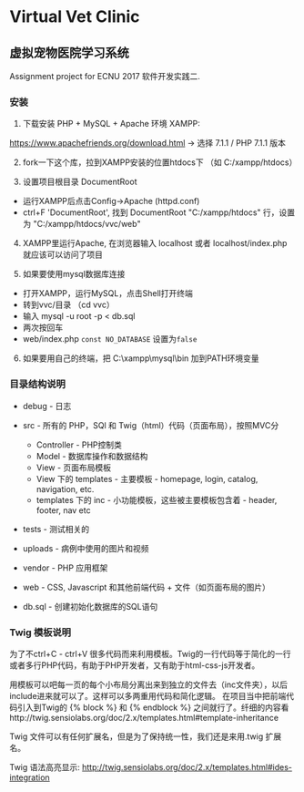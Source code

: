 # Virtual Vet Clinic

## 虚拟宠物医院学习系统

Assignment project for ECNU 2017 软件开发实践二.

### 安装

1. 下载安装 PHP + MySQL + Apache 环境 XAMPP:

  https://www.apachefriends.org/download.html -> 选择 7.1.1 / PHP 7.1.1 版本

2. fork一下这个库，拉到XAMPP安装的位置htdocs下 （如 C:/xampp/htdocs）

3. 设置项目根目录 DocumentRoot
  - 运行XAMPP后点击Config->Apache (httpd.conf)
  - ctrl+F 'DocumentRoot', 找到 DocumentRoot "C:/xampp/htdocs" 行，设置为 "C:/xampp/htdocs/vvc/web"

4. XAMPP里运行Apache, 在浏览器输入 localhost 或者 localhost/index.php 就应该可以访问了项目

5. 如果要使用mysql数据库连接
  - 打开XAMPP，运行MySQL，点击Shell打开终端
  - 转到vvc/目录 （cd vvc）
  - 输入 mysql -u root -p < db.sql
  - 两次按回车
  - web/index.php `const NO_DATABASE` 设置为`false`
  
6. 如果要用自己的终端，把 C:\xampp\mysql\bin 加到PATH环境变量

### 目录结构说明

* debug - 日志

* src - 所有的 PHP，SQl 和 Twig（html）代码（页面布局），按照MVC分
  * Controller - PHP控制类
  * Model - 数据库操作和数据结构
  * View - 页面布局模板
  * View 下的 templates - 主要模板 - homepage, login, catalog, navigation, etc.
  * templates 下的 inc - 小功能模板，这些被主要模板包含着 - header, footer, nav etc
  
* tests - 测试相关的

* uploads - 病例中使用的图片和视频

* vendor - PHP 应用框架

* web - CSS, Javascript 和其他前端代码 + 文件（如页面布局的图片）

* db.sql - 创建初始化数据库的SQL语句

### Twig 模板说明

为了不ctrl+C - ctrl+V 很多代码而来利用模板。Twig的一行代码等于简化的一行或者多行PHP代码，有助于PHP开发者，又有助于html-css-js开发者。

用模板可以吧每一页的每个小布局分离出来到独立的文件去（inc文件夹），以后include进来就可以了。这样可以多两重用代码和简化逻辑。
在项目当中把前端代码引入到Twig的 {% block %} 和 {% endblock %} 之间就行了。纤细的内容看http://twig.sensiolabs.org/doc/2.x/templates.html#template-inheritance

Twig 文件可以有任何扩展名，但是为了保持统一性，我们还是来用.twig 扩展名。

Twig 语法高亮显示: http://twig.sensiolabs.org/doc/2.x/templates.html#ides-integration
